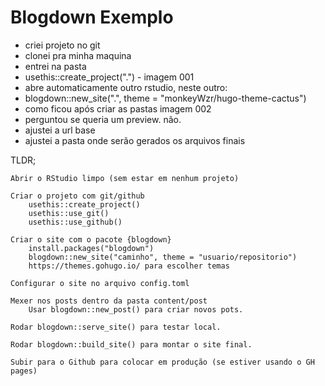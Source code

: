 # Blogdown Exemplo

- criei projeto no git
- clonei pra minha maquina
- entrei na pasta
- usethis::create_project(".") - imagem 001
- abre automaticamente outro rstudio, neste outro:
- blogdown::new_site(".", theme = "monkeyWzr/hugo-theme-cactus")
- como ficou após criar as pastas imagem 002
- perguntou se queria um preview. não.
- ajustei a url base
- ajustei a pasta onde serão gerados os arquivos finais

TLDR;



    Abrir o RStudio limpo (sem estar em nenhum projeto)

    Criar o projeto com git/github
        usethis::create_project()
        usethis::use_git()
        usethis::use_github()

    Criar o site com o pacote {blogdown}
        install.packages("blogdown")
        blogdown::new_site("caminho", theme = "usuario/repositorio")
        https://themes.gohugo.io/ para escolher temas

    Configurar o site no arquivo config.toml

    Mexer nos posts dentro da pasta content/post
        Usar blogdown::new_post() para criar novos pots.

    Rodar blogdown::serve_site() para testar local.

    Rodar blogdown::build_site() para montar o site final.

    Subir para o Github para colocar em produção (se estiver usando o GH pages)

 
